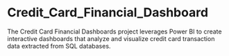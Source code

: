 # Credit_Card_Financial_Dashboard
The Credit Card Financial Dashboards project leverages Power BI to create interactive dashboards that analyze and visualize credit card transaction data extracted from SQL databases.
